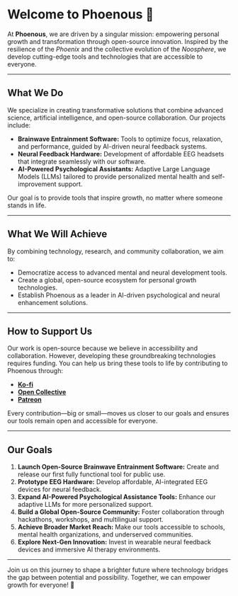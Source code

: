 # Welcome to Phoenous 👋  

At **Phoenous**, we are driven by a singular mission: empowering personal growth and transformation through open-source innovation. Inspired by the resilience of the *Phoenix* and the collective evolution of the *Noosphere*, we develop cutting-edge tools and technologies that are accessible to everyone.  

---

## **What We Do**  
We specialize in creating transformative solutions that combine advanced science, artificial intelligence, and open-source collaboration. Our projects include:  
- **Brainwave Entrainment Software:** Tools to optimize focus, relaxation, and performance, guided by AI-driven neural feedback systems.  
- **Neural Feedback Hardware:** Development of affordable EEG headsets that integrate seamlessly with our software.  
- **AI-Powered Psychological Assistants:** Adaptive Large Language Models (LLMs) tailored to provide personalized mental health and self-improvement support.  

Our goal is to provide tools that inspire growth, no matter where someone stands in life.  

---

## **What We Will Achieve**  
By combining technology, research, and community collaboration, we aim to:  
- Democratize access to advanced mental and neural development tools.  
- Create a global, open-source ecosystem for personal growth technologies.  
- Establish Phoenous as a leader in AI-driven psychological and neural enhancement solutions.  

---

## **How to Support Us**  
Our work is open-source because we believe in accessibility and collaboration. However, developing these groundbreaking technologies requires funding. You can help us bring these tools to life by contributing to Phoenous through:  
- [**Ko-fi**](https://ko-fi.com/phoenous#payment-widget)  
- [**Open Collective**](https://opencollective.com/phoenous)  
- [**Patreon**](https://www.patreon.com/c/RustHat)  

Every contribution—big or small—moves us closer to our goals and ensures our tools remain open and accessible for everyone.  

---

## **Our Goals**  
1. **Launch Open-Source Brainwave Entrainment Software:** Create and release our first fully functional tool for public use.  
2. **Prototype EEG Hardware:** Develop affordable, AI-integrated EEG devices for neural feedback.  
3. **Expand AI-Powered Psychological Assistance Tools:** Enhance our adaptive LLMs for more personalized support.  
4. **Build a Global Open-Source Community:** Foster collaboration through hackathons, workshops, and multilingual support.  
5. **Achieve Broader Market Reach:** Make our tools accessible to schools, mental health organizations, and underserved communities.  
6. **Explore Next-Gen Innovation:** Invest in wearable neural feedback devices and immersive AI therapy environments.  

---  

Join us on this journey to shape a brighter future where technology bridges the gap between potential and possibility. Together, we can empower growth for everyone! 🌟  
